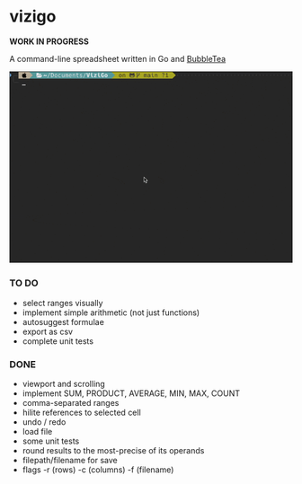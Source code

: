 # vizigo

**WORK IN PROGRESS**

A command-line spreadsheet written in Go and [BubbleTea](https://github.com/charmbracelet/bubbletea)

![demo](demo.gif)

### TO DO

- select ranges visually
- implement simple arithmetic (not just functions)
- autosuggest formulae
- export as csv
- complete unit tests

### DONE

- viewport and scrolling
- implement SUM, PRODUCT, AVERAGE, MIN, MAX, COUNT
- comma-separated ranges
- hilite references to selected cell
- undo / redo
- load file
- some unit tests
- round results to the most-precise of its operands
- filepath/filename for save
- flags -r (rows) -c (columns) -f (filename)
